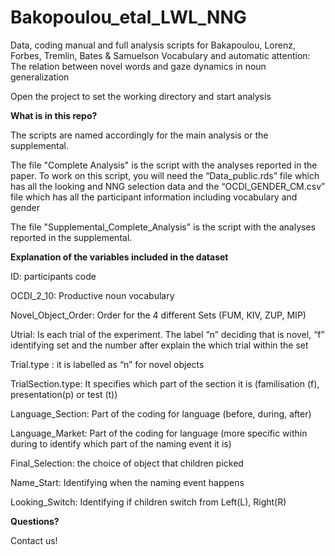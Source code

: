 # Bakopoulou_etal_LWL_NNG
Data, coding manual and full analysis scripts for Bakapoulou, Lorenz, Forbes, Tremlin, Bates &amp; Samuelson Vocabulary and automatic attention: The relation between novel words and gaze dynamics in noun generalization

Open the project to set the working directory and start analysis

**What is in this repo?**

The scripts are named accordingly for the main analysis or the supplemental. 

The file "Complete Analysis" is the script with the analyses reported in the paper.
To work on this script, you will need the “Data_public.rds” file which has all the looking and NNG selection data and the “OCDI_GENDER_CM.csv” file which has all the participant information including vocabulary and gender

The file "Supplemental_Complete_Analysis" is the script with the analyses reported in the supplemental.



**Explanation of the variables included in the dataset**

ID: participants code 

OCDI_2_10: Productive noun vocabulary

Novel_Object_Order: Order for the 4 different Sets (FUM, KIV, ZUP, MIP)

Utrial: Is each trial of the experiment.  The label “n” deciding that is novel, “f” identifying set and the number after explain the which trial within the set

Trial.type : it is labelled as “n” for novel objects

TrialSection.type: It specifies which part of the section it is (familisation (f), presentation(p) or test (t)) 

Language_Section: Part of the coding for language (before, during, after)

Language_Market: Part of the coding for language (more specific within during to identify which part of the naming event it is)

Final_Selection: the choice of object that children picked 

Name_Start: Identifying when the naming event happens 

Looking_Switch: Identifying if children switch from Left(L), Right(R)



**Questions?**

Contact us!

